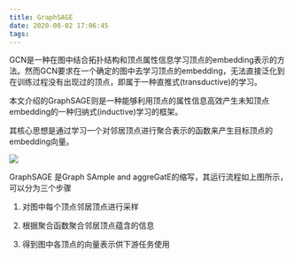 ```yaml
---
title: GraphSAGE
date: 2020-08-02 17:06:45
tags:
---
```

GCN是一种在图中结合拓扑结构和顶点属性信息学习顶点的embedding表示的方法。然而GCN要求在一个确定的图中去学习顶点的embedding，无法直接泛化到在训练过程没有出现过的顶点，即属于一种直推式(transductive)的学习。

本文介绍的GraphSAGE则是一种能够利用顶点的属性信息高效产生未知顶点embedding的一种归纳式(inductive)学习的框架。

其核心思想是通过学习一个对邻居顶点进行聚合表示的函数来产生目标顶点的embedding向量。

![](图示1.png)

GraphSAGE 是Graph SAmple and aggreGatE的缩写，其运行流程如上图所示，可以分为三个步骤

1. 对图中每个顶点邻居顶点进行采样

2. 根据聚合函数聚合邻居顶点蕴含的信息

3. 得到图中各顶点的向量表示供下游任务使用

